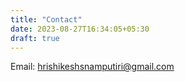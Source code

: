 ```yaml
---
title: "Contact"
date: 2023-08-27T16:34:05+05:30
draft: true
---
```


Email: hrishikeshsnamputiri@gmail.com
